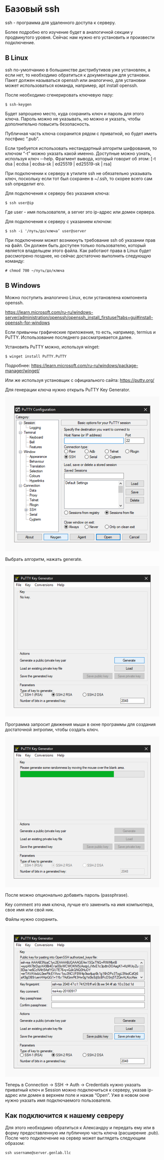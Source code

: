 # Базовый ssh

ssh - программа для удаленного доступа к серверу.

Более подробно его изучение будет в аналогичной секции у продвинутого уровня. Сейчас нам нужно его установить и произвести подключение.

## В Linux
ssh по-умолчанию в большинстве дистрибутивов уже установлен, а если нет, то необходимо обратиться к документации для установки. Пакет должен называться openssh или аналогично, для установки может использоваться команда, например, apt install openssh.

После необходимо сгенерировать ключевую пару:
```
$ ssh-keygen
```
Будет запрошено место, куда сохранить ключ и пароль для этого ключа. Пароль можно не указывать, но можно и указать, чтобы дополнительно повысить безопасность.

Публичная часть ключа сохранится рядом с приватной, но будет иметь постфикс “.pub”.

Если требуется использовать нестандартный алгоритм шифрования, то ключом “-t” можно указать какой именно. Доступные можно узнать, используя ключ --help. Фрагмент вывода, который говорит об этом:
[-t dsa | ecdsa | ecdsa-sk | ed25519 | ed25519-sk | rsa]

При подключении к серверу в утилите ssh не обязательно указывать ключ, поскольку если тот был сохранен в ~/.ssh, то скорее всего сам ssh определит его.

Для подключения к серверу без указания ключа:
```
$ ssh user@ip
```
Где user - имя пользователя, а server это ip-адрес или домен сервера.

Для подключения к серверу с указанием ключом:
```
$ ssh -i '/путь/до/ключа’ user@server
```
При подключении может возникнуть требование ssh об указании прав на файл. Он должен быть доступен только пользователю, который является владельцем этого файла. Как работают права в Linux будет рассмотрено позднее, но сейчас достаточно выполнить следующую команду:
```
# chmod 700 ~/путь/до/ключа
```

## В Windows
Можно поступить аналогично Linux, если установлена компонента openssh.

https://learn.microsoft.com/ru-ru/windows-server/administration/openssh/openssh_install_firstuse?tabs=gui#install-openssh-for-windows

Если привычны графические приложения, то есть, например, termius и PuTTY. Использование последнего рассматривается далее.

Установить PuTTY можно, используя winget:
```
$ winget install PuTTY.PuTTY
```

Подробнее: https://learn.microsoft.com/ru-ru/windows/package-manager/winget/

Или же используя установщик с официального сайта: https://putty.org/


Для генерации ключа нужно открыть PuTTY Key Generator.

![ssh1](_images/ssh1.png)

Выбрать алгоритм, нажать generate.

![ssh2](_images/ssh2.png)

Программа запросит движения мыши в окне программы для создания достаточной энтропии, чтобы создать ключ.

![ssh3](_images/ssh3.png)

После можно опционально добавить пароль (passphrase).

Key comment это имя ключа, лучше его заменить на имя компьютера, свое имя или свой ник.

Файлы нужно сохранить.

![ssh4](_images/ssh4.png)

Теперь в Connection -> SSH -> Auth -> Credentials нужно указать приватный ключ и Session можно подключиться к серверу, указав ip-адрес или домен в верхнем поле и нажав “Open”. Уже в новом окне нужно указать имя подключаемого пользователя.

## Как подключится к нашему севреру

Для этого необходимо обратиться к Александру и передать ему или в форму предоставленную им публичную часть ключа (расширение .pub). После чего подключение на сервер может выглядеть следующим образом:

```
ssh username@server.genlab.llc
```
